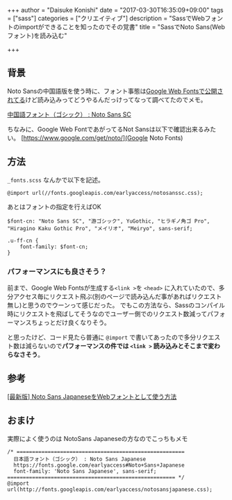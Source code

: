 +++
author = "Daisuke Konishi"
date = "2017-03-30T16:35:09+09:00"
tags = ["sass"]
categories = ["クリエイティブ"]
description = "SassでWebフォントのimportができることを知ったのでその覚書"
title = "SassでNoto Sans(Webフォント)を読み込む"

+++

## 背景
Noto Sansの中国語版を使う時に、フォント事態は[Google Web Fontsで公開されてる](https://fonts.google.com/earlyaccess#Noto+Sans+SC)けど読み込みってどうやるんだっけってなって調べてたのでメモ。

[中国語フォント（ゴシック） : Noto Sans SC](https://fonts.google.com/earlyaccess#Noto+Sans+SC)

ちなみに、Google Web FontであがってるNot Sansは以下で確認出来るみたい。
[https://www.google.com/get/noto/](Google Noto Fonts)

## 方法
``_fonts.scss`` なんかで以下を記述。

```
@import url(//fonts.googleapis.com/earlyaccess/notosanssc.css);
```

あとはフォントの指定を行えばOK

```
$font-cn: "Noto Sans SC", "游ゴシック", YuGothic, "ヒラギノ角ゴ Pro", "Hiragino Kaku Gothic Pro", "メイリオ", "Meiryo", sans-serif;

.u-ff-cn {
    font-family: $font-cn;
}
```


### パフォーマンスにも良さそう？
前まで、Google Web Fontsが生成する``<link >``を ``<head>`` に入れていたので、多分アクセス毎にリクエスト飛ぶ(別のページで読み込んだ事があればリクエスト無し)と思うのでウーンって感じだった。
でもこの方法なら、Sassのコンパイル時にリクエストを飛ばしてそうなのでユーザー側でのリクエスト数減ってパフォーマンスちょっとだけ良くなりそう。

と思ったけど、コード見たら普通に ``@import`` で書いてあったので多分リクエスト数は減らないので**パフォーマンスの件では ``<link >`` 読み込みとそこまで変わらなさそう**。

## 参考
 [[最新版] Noto Sans JapaneseをWebフォントとして使う方法](http://toach.click/how-to-noto-sans-japanese/)


## おまけ
実際によく使うのは NotoSans Japaneseの方なのでこっちもメモ

```
/* ======================================================
  日本語フォント（ゴシック） : Noto Sans Japanese
  https://fonts.google.com/earlyaccess#Noto+Sans+Japanese
  font-family: 'Noto Sans Japanese', sans-serif;
====================================================== */
@import url(http://fonts.googleapis.com/earlyaccess/notosansjapanese.css);
```
